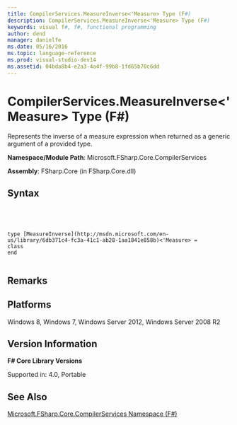 ```yaml
---
title: CompilerServices.MeasureInverse<'Measure> Type (F#)
description: CompilerServices.MeasureInverse<'Measure> Type (F#)
keywords: visual f#, f#, functional programming
author: dend
manager: danielfe
ms.date: 05/16/2016
ms.topic: language-reference
ms.prod: visual-studio-dev14
ms.assetid: 04bda8b4-e2a3-4a4f-99b8-1fd65b70c6dd 
---
```


# CompilerServices.MeasureInverse<'Measure> Type (F#)

Represents the inverse of a measure expression when returned as a generic argument of a provided type.

**Namespace/Module Path**: Microsoft.FSharp.Core.CompilerServices

**Assembly**: FSharp.Core (in FSharp.Core.dll)


## Syntax



```




type [MeasureInverse](http://msdn.microsoft.com/en-us/library/6db371c4-fc3a-41c1-ab28-1aa1841e858b)<'Measure> =
class
end


```





## Remarks

## Platforms
Windows 8, Windows 7, Windows Server 2012, Windows Server 2008 R2


## Version Information
**F# Core Library Versions**

Supported in: 4.0, Portable




## See Also
[Microsoft.FSharp.Core.CompilerServices Namespace &#40;F&#35;&#41;](Microsoft.FSharp.Core.CompilerServices-Namespace-%5BFSharp%5D.md)


